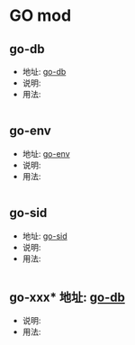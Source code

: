 # GO mod

## go-db

* 地址: [go-db](https://github.com/clong1995/go-db)
* 说明:
* 用法:

```go

```

## go-env

* 地址: [go-env](https://github.com/clong1995/go-env)
* 说明:
* 用法:

```go

```

## go-sid

* 地址: [go-sid](https://github.com/clong1995/go-sid)
* 说明:
* 用法:

```go

```

## go-xxx* 地址: [go-db](https://github.com/clong1995/go-db)

* 说明:
* 用法:

```go

```
